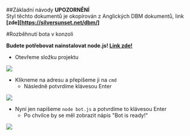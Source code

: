 ##Základní návody
**UPOZORNĚNÍ** <br/> Styl těchto dokumentů je okopírován z Anglických DBM dokumentů, link **[zde][https://silversunset.net/dbm/]**

#Rozběhnutí bota v konzoli

**Budete potřebovat nainstalovat node.js! [Link zde!](https://nodejs.org/en/download/)**

- Otevřeme složku projektu

![](http://developeri.wz.cz/docs/resources/dbm/images/cmd1.png)

- Klikneme na adresu a přepíšeme ji na `cmd`
  - Následně potvrdíme klávesou Enter

![](http://developeri.wz.cz/docs/resources/dbm/images/cmd2.png)

- Nyní jen napíšeme `node bot.js` a potvrdíme to klávesou Enter
  - Po chvilce by se měl zobrazit nápis "Bot is ready!"

![](http://developeri.wz.cz/docs/resources/dbm/images/cmd3.png)
